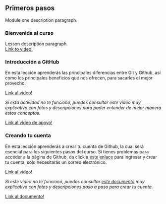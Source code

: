## Primeros pasos 
Module one description paragraph.

### Bienvenida al curso
Lesson description paragraph.   
[Link to video!](http://google.com)

### Introducción a GitHub
En esta lección aprenderás las principales diferencias entre Git y Github, 
así como los principales beneficios que nos ofrecen, para sacarles el mejor provecho. 

[Link al video!](https://www.youtube.com/watch?v=DinilgacaWs)

*Si esta actividad no te funcionó, puedes consultar este video muy explicativo con fotos 
y descripciones para poder entender de mejor manera estos conceptos.*

[Link al video de apoyo!](https://www.youtube.com/watch?v=DinilgacaWs)

### Creando tu cuenta
En esta lección aprenderás a crear tu cuenta de Github, la cual será esencial para los siguientes pasos del curso. 
Si tienes problemas para acceder a la página de Github, da click a [este enlace](https://github.com/signup?user_email=&source=form-home-signup) para ingresar y crear tu cuenta, 
solo necesitarás un correo electrónico.

[Link al video!](http://mit.edu)

*Si este video no te funcionó, puedes consultar [este documento](https://hanolisite.wordpress.com/2019/09/14/5-pasos-para-crear-una-cuenta-en-github/) muy explicativo con fotos y descripciones paso a paso 
para crear tu cuenta.* 

[Link al documento!](https://hanolisite.wordpress.com/2019/09/14/5-pasos-para-crear-una-cuenta-en-github/)


